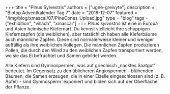 +++
title = "Pinus Sylvestris"
authors = ["ugne-greivyte"]
description = "Biotop Adventkalender Tag 7"
date = "2018-12-07"
featured = "/img/blog/xmascal/07/PineCones_Upload.jpg"
type = "blog"
tags = ["exhibition", "villach", "xmascal"]
+++
*Pinus sylvestris* ist eine in Europa und Asien heimische Kiefernart. Du kennst vielleicht ihre schuppigen Kiefernzapfen (die weiblichen), aber tatsächlich haben alle Kieferbäume auch männliche Zapfen. Diese sind normalerweise kleiner und weniger auffällig als ihre weiblichen Kollegen. Die männlichen Zapfen produzieren Pollen, die durch den Wind zu den weiblichen Zapfen transportiert werden, wo sie das Ei befruchtet und Samen gebildet werden.

Alle Kiefern sind Gymnospermen, was auf griechisch „nacktes Saatgut“ bedeutet. Im Gegensatz zu den üblicheren Angiospermen - blühenden Bäumen, die Samen erzeugen, die in einer Eizelle eingeschlossen sind (z. B. Äpfel) - sind Gymnosperm 'exponiert und bilden sich auf der Oberfläche der Pflanze.
